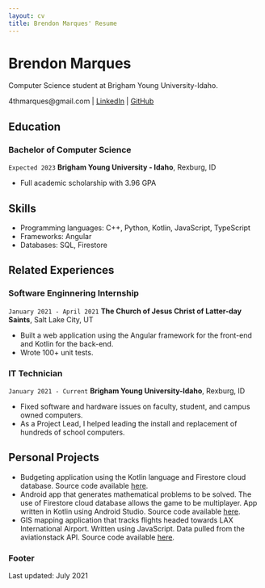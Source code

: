 ```yaml
---
layout: cv
title: Brendon Marques' Resume
---
```

# Brendon Marques
Computer Science student at Brigham Young University-Idaho.

<div id="webaddress">
4thmarques@gmail.com
| <a href="https://www.linkedin.com/in/brendonmarques" target="_blank">LinkedIn</a>
| <a href="https://github.com/marqzbrendon" target="_blank">GitHub</a>
</div>

## Education

### Bachelor of Computer Science

`Expected 2023`
__Brigham Young University - Idaho__, Rexburg, ID

- Full academic scholarship with 3.96 GPA

## Skills
- Programming languages: C++, Python, Kotlin, JavaScript, TypeScript
- Frameworks: Angular
- Databases: SQL, Firestore

## Related Experiences

### Software Enginnering Internship

`January 2021 - April 2021`
__The Church of Jesus Christ of Latter-day Saints__, Salt Lake City, UT

- Built a web application using the Angular framework for the front-end and Kotlin for the back-end.
- Wrote 100+ unit tests.

### IT Technician

`January 2021 - Current`
__Brigham Young University-Idaho__, Rexburg, ID

- Fixed software and hardware issues on faculty, student, and campus owned computers.
- As a Project Lead, I helped leading the install and replacement of hundreds of school computers.

## Personal Projects
- Budgeting application using the Kotlin language and Firestore cloud database. Source code available <a href="https://github.com/marqzbrendon/BudgetApp" target="_blank">here</a>.
- Android app that generates mathematical problems to be solved. The use of Firestore cloud database allows the game to be multiplayer. App written in Kotlin using Android Studio. Source code available <a href="https://github.com/marqzbrendon/Awesome_Fun_Game" target="_blank">here</a>.
- GIS mapping application that tracks flights headed towards LAX International Airport. Written using JavaScript. Data pulled from the aviationstack API. Source code available <a href="https://github.com/marqzbrendon/flight_tracker" target="_blank">here</a>.



### Footer

Last updated: July 2021



